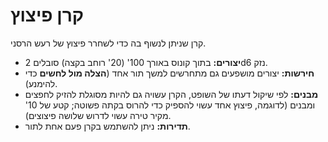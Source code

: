 # קרן פיצוץ

קרן שניתן לנשוף בה כדי לשחרר פיצוץ של רעש הרסני.

- **יצורים:** בתוך קונוס באורך 100' (20' רוחב בקצה) סובלים 2d6 נזק.
- **חירשות:** יצורים מושפעים גם מתחרשים למשך תור אחד (**הצלה מול לחשים** כדי להימנע).
- **מבנים:** לפי שיקול דעתו של השופט, הקרן עשויה גם להיות מסוגלת להזיק לחפצים ומבנים (לדוגמה, פיצוץ אחד עשוי להספיק כדי להרוס בקתה פשוטה; קטע של 10' מקיר טירה עשוי לדרוש שלושה פיצוצים).
- **תדירות:** ניתן להשתמש בקרן פעם אחת לתור.